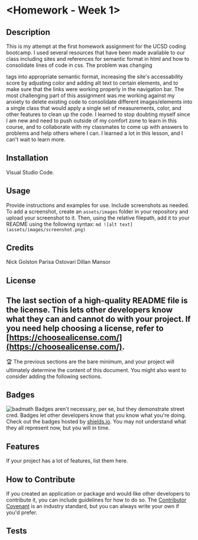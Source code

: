 # <Homework - Week 1>
## Description
This is my attempt at the first homework assignment for the UCSD coding bootcamp. I used several resources that have been made available to our class including sites and references for semantic format in html and how to consolidate lines of code in css. The problem was changing <div> tags into appropriate semantic format, increasing the site's accessability score by adjusting color and adding alt text to certain elements, and to make sure that the links were working properly in the navigation bar. The most challenging part of this assignment was me working against my anxiety to delete existing code to consolidate different images/elements into a single class that would apply a single set of measurements, color, and other features to clean up the code. I learned to stop doubting myself since I am new and need to push outside of my comfort zone to learn in this course, and to collaborate with my classmates to come up with answers to problems and help others where I can. I learned a lot in this lesson, and I can't wait to learn more.
## Installation
Visual Studio Code.
## Usage
Provide instructions and examples for use. Include screenshots as needed.
To add a screenshot, create an `assets/images` folder in your repository and upload your screenshot to it. Then, using the relative filepath, add it to your README using the following syntax:
    ```md
    ![alt text](assets/images/screenshot.png)
    ```
## Credits
Nick Golston
Parisa Ostovari
Dillan Mansor
## License
The last section of a high-quality README file is the license. This lets other developers know what they can and cannot do with your project. If you need help choosing a license, refer to [https://choosealicense.com/](https://choosealicense.com/).
---
🏆 The previous sections are the bare minimum, and your project will ultimately determine the content of this document. You might also want to consider adding the following sections.
## Badges
![badmath](https://img.shields.io/github/languages/top/nielsenjared/badmath)
Badges aren't necessary, per se, but they demonstrate street cred. Badges let other developers know that you know what you're doing. Check out the badges hosted by [shields.io](https://shields.io/). You may not understand what they all represent now, but you will in time.
## Features
If your project has a lot of features, list them here.
## How to Contribute
If you created an application or package and would like other developers to contribute it, you can include guidelines for how to do so. The [Contributor Covenant](https://www.contributor-covenant.org/) is an industry standard, but you can always write your own if you'd prefer.
## Tests
